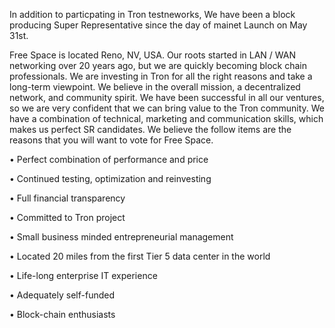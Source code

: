 In addition to particpating in Tron testneworks, We have been a block producing Super Representative since the day of mainet Launch on May 31st.  

Free Space is located Reno, NV, USA. Our roots started in LAN / WAN networking over 20 years ago, but we are quickly becoming block
chain professionals. We are investing in Tron for all the right reasons and take a long-term viewpoint. We believe in the overall mission, a decentralized network, and community spirit. We have been successful in all our ventures, so we are very confident that we can bring value to the Tron community. We have a combination of technical, marketing and communication skills, which makes us perfect SR candidates. We believe the follow items are the reasons that you will want to vote for Free Space.

• Perfect combination of performance and price

• Continued testing, optimization and reinvesting

• Full financial transparency

• Committed to Tron project

• Small business minded entrepreneurial management

• Located 20 miles from the first Tier 5 data center in the world

• Life-long enterprise IT experience

• Adequately self-funded

• Block-chain enthusiasts


